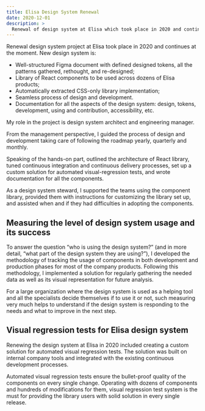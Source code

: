 ```yaml
---
title: Elisa Design System Renewal
date: 2020-12-01
description: >
  Renewal of design system at Elisa which took place in 2020 and continues at the moment
---
```


Renewal design system project at Elisa took place in 2020 and continues at the moment. New design system is:

- Well-structured Figma document with defined designed tokens, all the patterns gathered, rethought, and re-designed;
- Library of React components to be used across dozens of Elisa products;
- Automatically extracted CSS-only library implementation;
- Seamless process of design and development.
- Documentation for all the aspects of the design system: design, tokens, development, using and contribution, accessibility, etc.

My role in the project is design system architect and engineering manager.

From the management perspective, I guided the process of design and development taking care of following the roadmap yearly, quarterly and monthly.

Speaking of the hands-on part, outlined the architecture of React library, tuned continuous integration and continuous delivery processes, set up a custom solution for automated visual-regression tests, and wrote documentation for all the components.

As a design system steward, I supported the teams using the component library, provided them with instructions for customizing the library set up, and assisted when and if they had difficulties in adopting the components.

## Measuring the level of design system usage and its success

To answer the question “who is using the design system?” (and in more detail, “what part of the design system they are using?”), I developed the methodology of tracking the usage of components in both development and production phases for most of the company products. Following this methodology, I implemented a solution for regularly gathering the needed data as well as its visual representation for future analysis.

For a large organization where the design system is used as a helping tool and all the specialists decide themselves if to use it or not, such measuring very much helps to understand if the design system is responding to the needs and what to improve in the next step.

## Visual regression tests for Elisa design system

Renewing the design system at Elisa in 2020 included creating a custom solution for automated visual regression tests. The solution was built on internal company tools and integrated with the existing continuous development processes.

Automated visual regression tests ensure the bullet-proof quality of the components on every single change. Operating with dozens of components and hundreds of modifications for them, visual regression test system is the must for providing the library users with solid solution in every single release.
